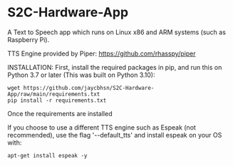 # S2C-Hardware-App

A Text to Speech app which runs on Linux x86 and ARM systems (such as Raspberry Pi).

TTS Engine provided by Piper: https://github.com/rhasspy/piper

INSTALLATION:
First, install the required packages in pip, and run this on Python 3.7 or later (This was built on Python 3.10):
```
wget https://github.com/jaycbhsn/S2C-Hardware-App/raw/main/requirements.txt
pip install -r requirements.txt
```

Once the requirements are installed


If you choose to use a different TTS engine such as Espeak (not recommended), use the flag '--default_tts' and install espeak on your OS with:
```
apt-get install espeak -y
```
